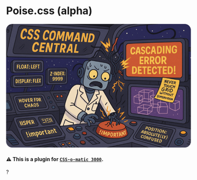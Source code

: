 # Poise.css (alpha)

<img src="../../../images/declarative-css.png" />

#### ⚠️ This is a plugin for [`CSS-o-matic 3000`](/modules/standalone/css-engine/readme.md).

?